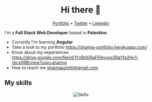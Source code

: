 <h1 align="center">Hi there 👋</h1>
 <p align="center">
  <a href="https://shaima-portfolio.herokuapp.com/">Portfolio</a> •
  <a href="https://twitter.com/shaimaihdoosh">Twitter</a> •
  <a href="https://www.linkedin.com/in/shaimaihdoosh/">Linkedin</a>
</p>



I'm a __Full Stack Web Developer__ based in __Palestine__. 

* Currently I'm learning __Angular__  <br/>
* Take a look to my portfolio https://shaima-portfolio.herokuapp.com/ <br/>
* Know about my experiences https://drive.google.com/file/d/1YzBdGRaFE6nypg2RaYfa2Hv1-rbcs06B/view?usp=sharing <br/>
* How to reach me shaimaazmi0@gmail.com

## My skills

<p align="center">
  <img align="center" alt="Skills" src="https://github.com/viclafouch/viclafouch/blob/master/img/pack.png" />
</p>




